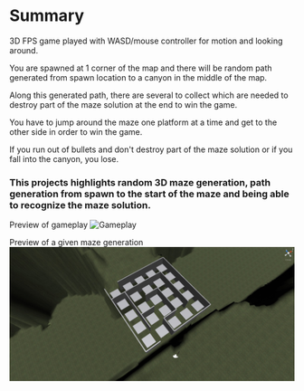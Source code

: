 # Summary

3D FPS game played with WASD/mouse controller for motion and looking around.

You are spawned at 1 corner of the map and there will be random path generated from spawn location to a canyon in the middle of the map.

Along this generated path, there are several to collect which are needed to destroy part of the maze solution at the end to win the game.

You have to jump around the maze one platform at a time and get to the other side in order to win the game. 

If you run out of bullets and don't destroy part of the maze solution or if you fall into the canyon, you lose. 


### This projects highlights random 3D maze generation, path generation from spawn to the start of the maze and being able to recognize the maze solution.


Preview of gameplay
![Gameplay](Media/34HPdVmVBq.gif)

Preview of a given maze generation
![TerrainGeneration](Media/Unity_pg2IusARzd.jpg?raw=true)
